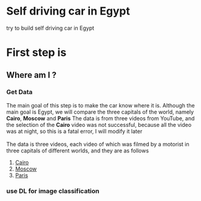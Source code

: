 # Self driving car in Egypt
try to build self driving car in Egypt 
# First step is 
## Where am I ?
### Get Data
The main goal of this step is to make the car know where it is. Although the main goal is Egypt, we will compare the three capitals of the world, namely **Cairo**, **Moscow** and **Paris**
The data is from three videos from YouTube, and the selection of the **Cairo** video was not successful, because all the video was at night, so this is a fatal error, I will modify it later
</br></br>
The data is three videos, each video of which was filmed by a motorist in three capitals of different worlds, and they are as follows
1. [Cairo](https://youtu.be/86pZTI5gJQM) 
2. [Moscow](https://youtu.be/YORkrd05BtA)
3. [Paris](https://youtu.be/FBjjYw-xcdg?t=2)
### use DL for image classification 
